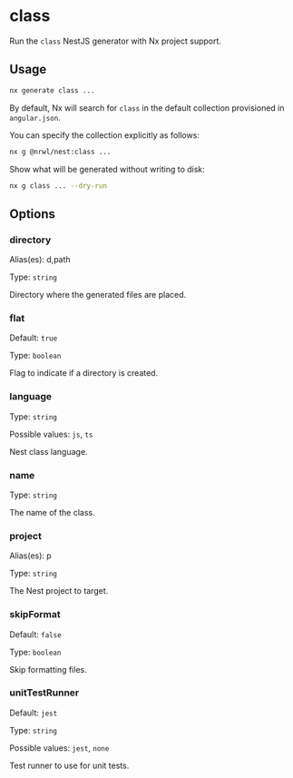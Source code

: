 # class

Run the `class` NestJS generator with Nx project support.

## Usage

```bash
nx generate class ...
```

By default, Nx will search for `class` in the default collection provisioned in `angular.json`.

You can specify the collection explicitly as follows:

```bash
nx g @nrwl/nest:class ...
```

Show what will be generated without writing to disk:

```bash
nx g class ... --dry-run
```

## Options

### directory

Alias(es): d,path

Type: `string`

Directory where the generated files are placed.

### flat

Default: `true`

Type: `boolean`

Flag to indicate if a directory is created.

### language

Type: `string`

Possible values: `js`, `ts`

Nest class language.

### name

Type: `string`

The name of the class.

### project

Alias(es): p

Type: `string`

The Nest project to target.

### skipFormat

Default: `false`

Type: `boolean`

Skip formatting files.

### unitTestRunner

Default: `jest`

Type: `string`

Possible values: `jest`, `none`

Test runner to use for unit tests.
